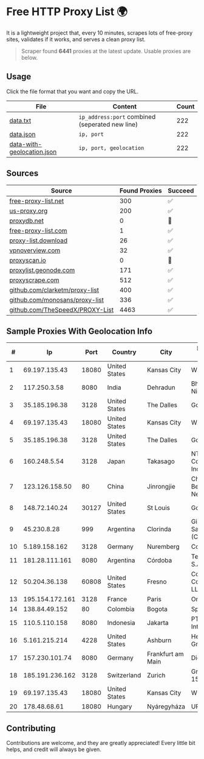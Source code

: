 
# Free HTTP Proxy List 🌍

It is a lightweight project that, every 10 minutes, scrapes lots of free-proxy sites, validates if it works, and serves a clean proxy list.


> Scraper found **6441** proxies at the latest update. Usable proxies are below.

## Usage

Click the file format that you want and copy the URL.


|File|Content|Count|
|----|-------|-----|
|[data.txt](https://raw.githubusercontent.com/themiralay/Proxy-List-World/master/data.txt)|`ip_address:port` combined (seperated new line)|222|
|[data.json](https://raw.githubusercontent.com/themiralay/Proxy-List-World/master/data.json)|`ip, port`|222|
|[data-with-geolocation.json](https://raw.githubusercontent.com/themiralay/Proxy-List-World/master/data-with-geolocation.json)|`ip, port, geolocation`|222|

## Sources

|Source|Found Proxies|Succeed|
|------|-------------|-------|
|[free-proxy-list.net](https://free-proxy-list.net)|300|✅|
|[us-proxy.org](https://www.us-proxy.org)|200|✅|
|[proxydb.net](http://proxydb.net)|0|🚫|
|[free-proxy-list.com](https://free-proxy-list.com/?page=&port=&type%5B%5D=http&type%5B%5D=https&up_time=0&search=Search)|1|✅|
|[proxy-list.download](https://www.proxy-list.download/HTTP)|26|✅|
|[vpnoverview.com](https://vpnoverview.com/privacy/anonymous-browsing/free-proxy-servers)|32|✅|
|[proxyscan.io](https://www.proxyscan.io)|0|🚫|
|[proxylist.geonode.com](https://proxylist.geonode.com/api/proxy-list?limit=300&page=1&sort_by=lastChecked&sort_type=desc&protocols=http,https)|171|✅|
|[proxyscrape.com](https://api.proxyscrape.com/v2/?request=displayproxies&protocol=http&timeout=10000&country=all&ssl=all&anonymity=all)|512|✅|
|[github.com/clarketm/proxy-list](https://raw.githubusercontent.com/clarketm/proxy-list/master/proxy-list-raw.txt)|400|✅|
|[github.com/monosans/proxy-list](https://raw.githubusercontent.com/monosans/proxy-list/main/proxies/http.txt)|336|✅|
|[github.com/TheSpeedX/PROXY-List](https://raw.githubusercontent.com/TheSpeedX/PROXY-List/master/http.txt)|4463|✅|


## Sample Proxies With Geolocation Info

|#|Ip|Port|Country|City|Internet Service Provider|
|-|--|----|-------|----|-------------------------|
|1|69.197.135.43|18080|United States|Kansas City|WholeSale Internet|
|2|117.250.3.58|8080|India|Dehradun|Bharat Sanchar Nigam Ltd|
|3|35.185.196.38|3128|United States|The Dalles|Google LLC|
|4|69.197.135.43|18080|United States|Kansas City|WholeSale Internet|
|5|35.185.196.38|3128|United States|The Dalles|Google LLC|
|6|160.248.5.54|3128|Japan|Takasago|NTT PC Communications, Inc.|
|7|123.126.158.50|80|China|Jinrongjie|China Unicom Beijing Province Network|
|8|148.72.140.24|30127|United States|St Louis|GoDaddy.com|
|9|45.230.8.28|999|Argentina|Clorinda|Gimenez Pedro Santiago (Clorindaconectada)|
|10|5.189.158.162|3128|Germany|Nuremberg|Contabo GmbH|
|11|181.28.111.161|8080|Argentina|Córdoba|Telecom Argentina S.A|
|12|50.204.36.138|60808|United States|Fresno|Comcast Cable Communications, LLC|
|13|195.154.172.161|3128|France|Paris|Online S.A.S.|
|14|138.84.49.152|80|Colombia|Bogota|SpaceX Starlink|
|15|110.5.110.158|8080|Indonesia|Jakarta|PT Orion Cyber Internet|
|16|5.161.215.214|4228|United States|Ashburn|Hetzner Online GmbH|
|17|157.230.101.74|8080|Germany|Frankfurt am Main|DigitalOcean, LLC|
|18|185.191.236.162|3128|Switzerland|Zurich|Grupo Panaglobal 15 S.A|
|19|69.197.135.43|18080|United States|Kansas City|WholeSale Internet|
|20|178.48.68.61|18080|Hungary|Nyáregyháza|UPC|



## Contributing

Contributions are welcome, and they are greatly appreciated! Every
little bit helps, and credit will always be given.

